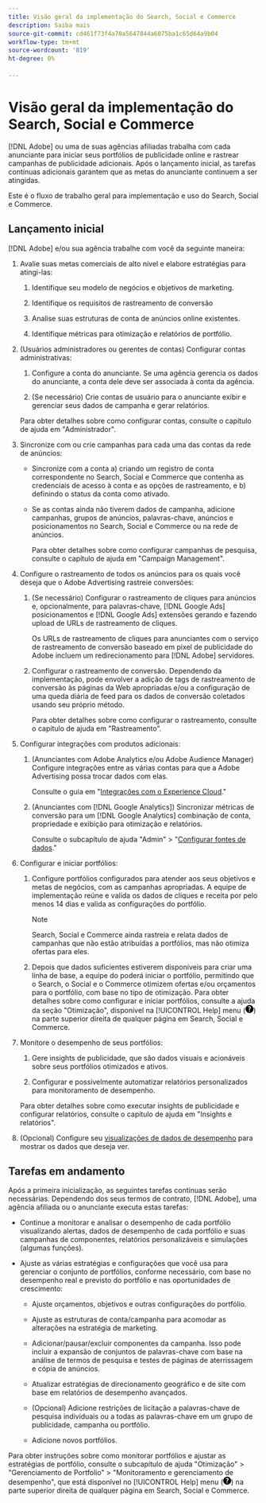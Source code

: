 ```yaml
---
title: Visão geral da implementação do Search, Social e Commerce
description: Saiba mais
source-git-commit: cd461f73f4a70a5647844a6075ba1c65d64a9b04
workflow-type: tm+mt
source-wordcount: '819'
ht-degree: 0%

---
```


# Visão geral da implementação do Search, Social e Commerce

[!DNL Adobe] ou uma de suas agências afiliadas trabalha com cada anunciante para iniciar seus portfólios de publicidade online e rastrear campanhas de publicidade adicionais. Após o lançamento inicial, as tarefas contínuas adicionais garantem que as metas do anunciante continuem a ser atingidas.

Este é o fluxo de trabalho geral para implementação e uso do Search, Social e Commerce.

## Lançamento inicial

[!DNL Adobe] e/ou sua agência trabalhe com você da seguinte maneira:

1. Avalie suas metas comerciais de alto nível e elabore estratégias para atingi-las:

   1. Identifique seu modelo de negócios e objetivos de marketing.

   1. Identifique os requisitos de rastreamento de conversão

   1. Analise suas estruturas de conta de anúncios online existentes.

   1. Identifique métricas para otimização e relatórios de portfólio.

1. (Usuários administradores ou gerentes de contas) Configurar contas administrativas:

   1. Configure a conta do anunciante. Se uma agência gerencia os dados do anunciante, a conta dele deve ser associada à conta da agência.

   1. (Se necessário) Crie contas de usuário para o anunciante exibir e gerenciar seus dados de campanha e gerar relatórios.

   Para obter detalhes sobre como configurar contas, consulte o capítulo de ajuda em &quot;Administrador&quot;.

1. Sincronize com ou crie campanhas para cada uma das contas da rede de anúncios:

   * Sincronize com a conta a) criando um registro de conta correspondente no Search, Social e Commerce que contenha as credenciais de acesso à conta e as opções de rastreamento, e b) definindo o status da conta como ativado.

   * Se as contas ainda não tiverem dados de campanha, adicione campanhas, grupos de anúncios, palavras-chave, anúncios e posicionamentos no Search, Social e Commerce ou na rede de anúncios.

      Para obter detalhes sobre como configurar campanhas de pesquisa, consulte o capítulo de ajuda em &quot;Campaign Management&quot;.

1. Configure o rastreamento de todos os anúncios para os quais você deseja que o Adobe Advertising rastreie conversões:

   1. (Se necessário) Configurar o rastreamento de cliques para anúncios e, opcionalmente, para palavras-chave, [!DNL Google Ads] posicionamentos e [!DNL Google Ads] extensões gerando e fazendo upload de URLs de rastreamento de cliques.

      Os URLs de rastreamento de cliques para anunciantes com o serviço de rastreamento de conversão baseado em pixel de publicidade do Adobe incluem um redirecionamento para [!DNL Adobe] servidores.

   1. Configurar o rastreamento de conversão. Dependendo da implementação, pode envolver a adição de tags de rastreamento de conversão às páginas da Web apropriadas e/ou a configuração de uma queda diária de feed para os dados de conversão coletados usando seu próprio método.

      Para obter detalhes sobre como configurar o rastreamento, consulte o capítulo de ajuda em &quot;Rastreamento&quot;.

1. Configurar integrações com produtos adicionais:

   1. (Anunciantes com Adobe Analytics e/ou Adobe Audience Manager) Configure integrações entre as várias contas para que a Adobe Advertising possa trocar dados com elas.

      Consulte o guia em &quot;[Integrações com o Experience Cloud](/help/integrations/home.md).&quot;

   1. (Anunciantes com [!DNL Google Analytics]) Sincronizar métricas de conversão para um [!DNL Google Analytics] combinação de conta, propriedade e exibição para otimização e relatórios.

      Consulte o subcapítulo de ajuda &quot;Admin&quot; > &quot;[Configurar fontes de dados](/help/search-social-commerce/admin/data-sources/data-source-about.md).&quot;

1. Configurar e iniciar portfólios:

   1. Configure portfólios configurados para atender aos seus objetivos e metas de negócios, com as campanhas apropriadas. A equipe de implementação reúne e valida os dados de cliques e receita por pelo menos 14 dias e valida as configurações do portfólio.

      >[!NOTE]
      >
      >Search, Social e Commerce ainda rastreia e relata dados de campanhas que não estão atribuídas a portfólios, mas não otimiza ofertas para eles.

   1. Depois que dados suficientes estiverem disponíveis para criar uma linha de base, a equipe do poderá iniciar o portfólio, permitindo que o Search, o Social e o Commerce otimizem ofertas e/ou orçamentos para o portfólio, com base no tipo de otimização.
   Para obter detalhes sobre como configurar e iniciar portfólios, consulte a ajuda da seção &quot;Otimização&quot;, disponível na [!UICONTROL Help] menu (![Menu Ajuda](/help/search-social-commerce/assets/help-main-menu.png "Menu Ajuda")) na parte superior direita de qualquer página em Search, Social e Commerce.

1. Monitore o desempenho de seus portfólios:

   1. Gere insights de publicidade, que são dados visuais e acionáveis sobre seus portfólios otimizados e ativos.

   1. Configurar e possivelmente automatizar relatórios personalizados para monitoramento de desempenho.

   Para obter detalhes sobre como executar insights de publicidade e configurar relatórios, consulte o capítulo de ajuda em &quot;Insights e relatórios&quot;.

1. (Opcional) Configure seu [visualizações de dados de desempenho](/help/search-social-commerce/common-tasks/data-views/data-views-about.md) para mostrar os dados que deseja ver.

## Tarefas em andamento

Após a primeira inicialização, as seguintes tarefas contínuas serão necessárias. Dependendo dos seus termos de contrato, [!DNL Adobe], uma agência afiliada ou o anunciante executa estas tarefas:

* Continue a monitorar e analisar o desempenho de cada portfólio visualizando alertas, dados de desempenho de cada portfólio e suas campanhas de componentes, relatórios personalizáveis e simulações (algumas funções).

* Ajuste as várias estratégias e configurações que você usa para gerenciar o conjunto de portfólios, conforme necessário, com base no desempenho real e previsto do portfólio e nas oportunidades de crescimento:

   * Ajuste orçamentos, objetivos e outras configurações do portfólio.

   * Ajuste as estruturas de conta/campanha para acomodar as alterações na estratégia de marketing.

   * Adicionar/pausar/excluir componentes da campanha. Isso pode incluir a expansão de conjuntos de palavras-chave com base na análise de termos de pesquisa e testes de páginas de aterrissagem e cópia de anúncios.

   * Atualizar estratégias de direcionamento geográfico e de site com base em relatórios de desempenho avançados.

   * (Opcional) Adicione restrições de licitação a palavras-chave de pesquisa individuais ou a todas as palavras-chave em um grupo de publicidade, campanha ou portfólio.

   * Adicione novos portfólios.

Para obter instruções sobre como monitorar portfólios e ajustar as estratégias de portfólio, consulte o subcapítulo de ajuda &quot;Otimização&quot; > &quot;Gerenciamento de Portfolio&quot; > &quot;Monitoramento e gerenciamento de desempenho&quot;, que está disponível no [!UICONTROL Help] menu (![Menu Ajuda](/help/search-social-commerce/assets/help-main-menu.png "Menu Ajuda")) na parte superior direita de qualquer página em Search, Social e Commerce.
